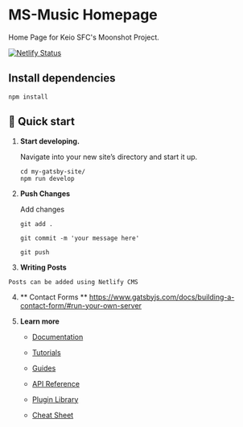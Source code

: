 # MS-Music Homepage

Home Page for Keio SFC's Moonshot Project.

[![Netlify Status](https://api.netlify.com/api/v1/badges/875543b0-4049-416d-b8ef-e847db5ac252/deploy-status)](https://app.netlify.com/sites/friendly-brahmagupta-8b92ff/deploys)

## Install dependencies

`npm install`

## 🚀 Quick start


1.  **Start developing.**

    Navigate into your new site’s directory and start it up.

    ```shell
    cd my-gatsby-site/
    npm run develop
    ```

2.  **Push Changes**

    Add changes

    `git add .`

    `git commit -m 'your message here'`

    `git push`

   
3.   **Writing Posts**

    Posts can be added using Netlify CMS
    
    
4.  ** Contact Forms **
    https://www.gatsbyjs.com/docs/building-a-contact-form/#run-your-own-server


5.  **Learn more**

    - [Documentation](https://www.gatsbyjs.com/docs/?utm_source=starter&utm_medium=readme&utm_campaign=minimal-starter)

    - [Tutorials](https://www.gatsbyjs.com/tutorial/?utm_source=starter&utm_medium=readme&utm_campaign=minimal-starter)

    - [Guides](https://www.gatsbyjs.com/tutorial/?utm_source=starter&utm_medium=readme&utm_campaign=minimal-starter)

    - [API Reference](https://www.gatsbyjs.com/docs/api-reference/?utm_source=starter&utm_medium=readme&utm_campaign=minimal-starter)

    - [Plugin Library](https://www.gatsbyjs.com/plugins?utm_source=starter&utm_medium=readme&utm_campaign=minimal-starter)

    - [Cheat Sheet](https://www.gatsbyjs.com/docs/cheat-sheet/?utm_source=starter&utm_medium=readme&utm_campaign=minimal-starter)
